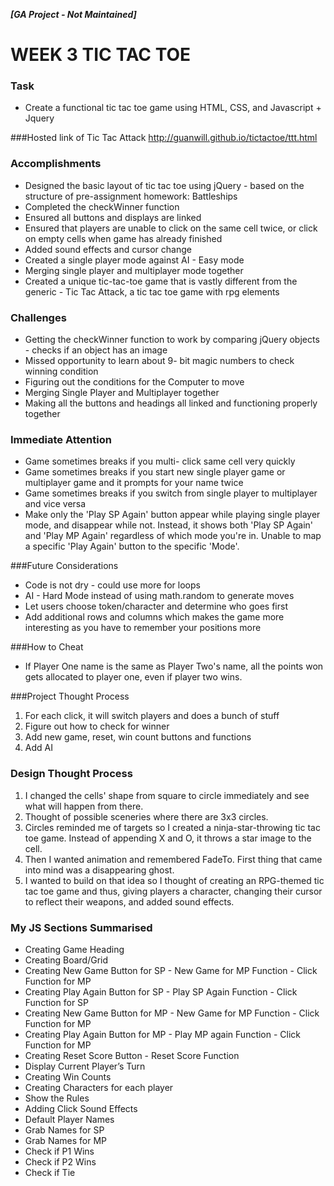 _**[GA Project - Not Maintained]**_

# WEEK 3 TIC TAC TOE

### Task
* Create a functional tic tac toe game using HTML, CSS, and Javascript + Jquery

###Hosted link of Tic Tac Attack
http://guanwill.github.io/tictactoe/ttt.html

### Accomplishments
* Designed the basic layout of tic tac toe using jQuery - based on the structure of pre-assignment homework: Battleships
* Completed the checkWinner function
* Ensured all buttons and displays are linked
* Ensured that players are unable to click on the same cell twice, or click on empty cells when game has already finished
* Added sound effects and cursor change
* Created a single player mode against AI -  Easy mode
* Merging single player and multiplayer mode together
* Created a unique tic-tac-toe game that is vastly different from the generic - Tic Tac Attack, a tic tac toe game with rpg elements

### Challenges
* Getting the checkWinner function to work by comparing jQuery objects -  checks if an object has an image
* Missed opportunity to learn about 9- bit magic numbers to check winning condition
* Figuring out the conditions for the Computer to move
* Merging Single Player and Multiplayer together
* Making all the buttons and headings all linked and functioning properly together

### Immediate Attention
* Game sometimes breaks if you multi- click same cell very quickly
* Game sometimes breaks if you start new single player game or multiplayer game and it prompts for your name twice
* Game sometimes breaks if you switch from single player to multiplayer and vice versa
* Make only the 'Play SP Again' button appear while playing single player mode, and disappear while not. Instead, it shows both 'Play SP Again' and 'Play MP Again' regardless of which mode you're in. Unable to map a specific 'Play Again' button to the specific 'Mode'.

###Future Considerations
* Code is not dry -  could use more for loops
* AI -  Hard Mode instead of using math.random to generate moves
* Let users choose token/character and determine who goes first
* Add additional rows and columns which makes the game more interesting as you have to remember your positions more

###How to Cheat
* If Player One name is the same as Player Two's name, all the points won gets allocated to player one, even if player two wins.

###Project Thought Process
1. For each click, it will switch players and does a bunch of stuff
2. Figure out how to check for winner
3. Add new game, reset, win count buttons and functions
4. Add AI

### Design Thought Process
1. I changed the cells' shape from square to circle immediately and see what will happen from there.
2. Thought of possible sceneries where there are 3x3 circles.
3. Circles reminded me of targets so I created a ninja-star-throwing tic tac toe game. Instead of appending X and O, it throws a star image to the cell.
4. Then I wanted animation and remembered FadeTo. First thing that came into mind was a disappearing ghost.
5. I wanted to build on that idea so I thought of creating an RPG-themed tic tac toe game and thus, giving players a character, changing their cursor to reflect their weapons, and added sound effects.

### My JS Sections Summarised
* Creating Game Heading
* Creating Board/Grid
* Creating New Game Button for SP - New Game for MP Function - Click Function for MP
* Creating Play Again Button for SP - Play SP Again Function - Click Function for SP
* Creating New Game Button for MP - New Game for MP Function - Click Function for MP
* Creating Play Again Button for MP - Play MP again Function - Click Function for MP
* Creating Reset Score Button - Reset Score Function
* Display Current Player’s Turn
* Creating Win Counts
* Creating Characters for each player
* Show the Rules
* Adding Click Sound Effects
* Default Player Names
* Grab Names for SP
* Grab Names for MP
* Check if P1 Wins
* Check if P2 Wins
* Check if Tie
